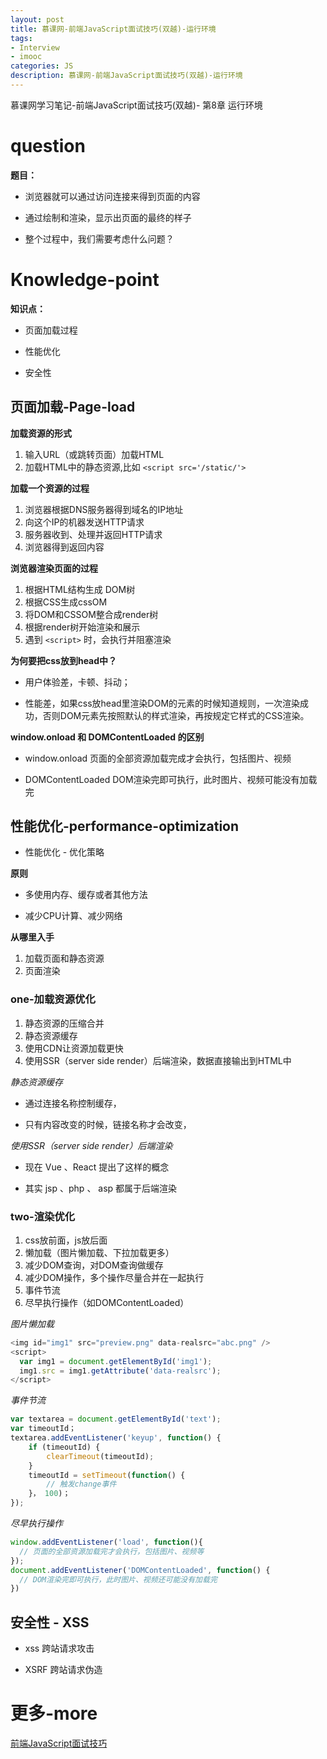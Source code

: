 ```yaml
---
layout: post
title: 慕课网-前端JavaScript面试技巧(双越)-运行环境
tags:
- Interview
- imooc
categories: JS
description: 慕课网-前端JavaScript面试技巧(双越)-运行环境
---
```


慕课网学习笔记-前端JavaScript面试技巧(双越)- 第8章 运行环境

# question

**题目：**

- 浏览器就可以通过访问连接来得到页面的内容

- 通过绘制和渲染，显示出页面的最终的样子

- 整个过程中，我们需要考虑什么问题？

# Knowledge-point

**知识点：**

- 页面加载过程

- 性能优化

- 安全性

## 页面加载-Page-load

**加载资源的形式**

1. 输入URL（或跳转页面）加载HTML
2. 加载HTML中的静态资源,比如 `<script src='/static/'>`


**加载一个资源的过程**

1. 浏览器根据DNS服务器得到域名的IP地址
2. 向这个IP的机器发送HTTP请求
3. 服务器收到、处理并返回HTTP请求
4. 浏览器得到返回内容

**浏览器渲染页面的过程**

1. 根据HTML结构生成 DOM树
2. 根据CSS生成cssOM
3. 将DOM和CSSOM整合成render树
4. 根据render树开始渲染和展示
5. 遇到 `<script>` 时，会执行并阻塞渲染

**为何要把css放到head中？**

- 用户体验差，卡顿、抖动；

- 性能差，如果css放head里渲染DOM的元素的时候知道规则，一次渲染成功，否则DOM元素先按照默认的样式渲染，再按规定它样式的CSS渲染。

**window.onload 和 DOMContentLoaded 的区别**

- window.onload  页面的全部资源加载完成才会执行，包括图片、视频

- DOMContentLoaded DOM渲染完即可执行，此时图片、视频可能没有加载完

## 性能优化-performance-optimization

- 性能优化 - 优化策略

**原则** 

- 多使用内存、缓存或者其他方法

- 减少CPU计算、减少网络

**从哪里入手**

1. 加载页面和静态资源
2. 页面渲染

### one-加载资源优化

1. 静态资源的压缩合并
2. 静态资源缓存
3. 使用CDN让资源加载更快
4. 使用SSR（server side render）后端渲染，数据直接输出到HTML中

*静态资源缓存*

- 通过连接名称控制缓存，<script src="abc_1.js"></script>

- 只有内容改变的时候，链接名称才会改变，<script src="abc_2.js"></script>

*使用SSR（server side render）后端渲染*

- 现在 Vue 、React 提出了这样的概念

- 其实 jsp 、php 、 asp 都属于后端渲染

### two-渲染优化

1. css放前面，js放后面
2. 懒加载（图片懒加载、下拉加载更多）
3. 减少DOM查询，对DOM查询做缓存
4. 减少DOM操作，多个操作尽量合并在一起执行
5. 事件节流
6. 尽早执行操作（如DOMContentLoaded）


*图片懒加载*
```js
<img id="img1" src="preview.png" data-realsrc="abc.png" />
<script>
  var img1 = document.getElementById('img1');
  img1.src = img1.getAttribute('data-realsrc');
</script>
```

*事件节流*
```js
var textarea = document.getElementById('text');
var timeoutId；
textarea.addEventListener('keyup', function() {
	if (timeoutId) {
		clearTimeout(timeoutId);
	}
	timeoutId = setTimeout(function() {
		// 触发change事件
	}， 100)；
});
```

*尽早执行操作*
```js
window.addEventListener('load', function(){
  // 页面的全部资源加载完才会执行，包括图片、视频等
});
document.addEventListener('DOMContentLoaded', function() {
  // DOM渲染完即可执行，此时图片、视频还可能没有加载完
})
```

## 安全性 - XSS

- xss 跨站请求攻击

- XSRF 跨站请求伪造

# 更多-more

[前端JavaScript面试技巧](https://coding.imooc.com/learn/list/115.html)